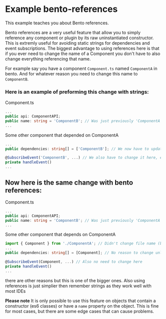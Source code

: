 # Example bento-references

This example teaches you about Bento references.

Bento references are a very useful feature that allow you to simply reference any component or plugin by its raw uninstantiated constructor.
This is extremly useful for avoiding static strings for dependencies and event subscriptions. The biggest advantage to using references
here is that if you ever need to change the name of a Component you don't have to also change everything referencing that name.

For example say you have a component `Component.ts` named `ComponentA` in bento. And for whatever reason you need to change this name to `ComponentB`.

### Here is an example of preforming this change with strings:
Component.ts
```ts
...
public api: ComponentAPI;
public name: string = 'ComponentB'; // Was just previously 'ComponentA'
...
```

Some other component that depended on ComponentA
```ts
...
public dependencies: string[] = ['ComponentB']; // We now have to update the dependency here

@SubscribeEvent('ComponentB', ...) // We also have to change it here, etc...
private handleEvent()
...
```

## Now here is the same change with bento references:
Component.ts
```ts
...
public api: ComponentAPI;
public name: string = 'ComponentB'; // Was just previously 'ComponentA'
...
```

Some other component that depends on ComponentA
```ts
import { Component } from './ComponentA'; // Didn't change file name (but you could)
...
public dependencies: string[] = [Component]; // No reason to change unless you change class name

@SubscribeEvent(Component, ...) // Also no need to change here
private handleEvent()
...
```

there are other reasons but this is one of the bigger ones. Also using references is just simplier then remember strings
as they work well with most IDEs

**Please note** It is only possible to use this feature on objects that contain a constructor (es6 classes) or have a `name` property on the object.
This is fine for most cases, but there are some edge cases that can cause problems.
